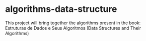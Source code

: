 # algorithms-data-structure
This project will bring together the algorithms present in the book: Estruturas de Dados e Seus Algoritmos (Data Structures and Their Algorithms)
